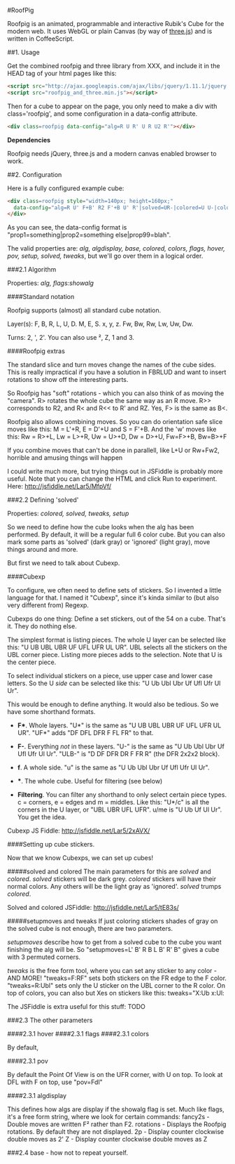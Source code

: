 #RoofPig

Roofpig is an animated, programmable and interactive Rubik's Cube for the modern web. It uses WebGL or plain Canvas (by way of [three.js](http://threejs.org/)) and is written in CoffeeScript.

##1. Usage

Get the combined roofpig and three library from XXX, and include it in the HEAD tag of your html pages like this:

```html
<script src="http://ajax.googleapis.com/ajax/libs/jquery/1.11.1/jquery.min.js"></script>
<script src="roofpig_and_three.min.js"></script>
```

Then for a cube to appear on the page, you only need to make a div with class='roofpig', and some configuration in a data-config attribute.

```html
<div class=roofpig data-config="alg=R U R' U R U2 R'"></div>
```

**Dependencies**

Roofpig needs jQuery, three.js and a modern canvas enabled browser to work.


##2. Configuration

Here is a fully configured example cube:

```html
<div class=roofpig style="width=140px; height=160px;"
  data-config="alg=R U' F+B' R2 F'+B U' R'|solved=UR-|colored=U U-|colors=F:B B:G U:R D:O R:W L:Y">
</div>
```

As you can see, the data-config format is "prop1=something|prop2=something else|prop99=blah".

The valid properties are: *alg, algdisplay, base, colored, colors, flags, hover, pov, setup, solved, tweaks*, but we'll go over them in a logical order.

###2.1 Algorithm

Properties: *alg, flags:showalg*

####Standard notation

Roofpig supports (almost) all standard cube notation. 

Layer(s): F, B, R, L, U, D. M, E, S. x, y, z. Fw, Bw, Rw, Lw, Uw, Dw.

Turns: 2, ', 2'. You can also use ², Z, 1 and 3.


####Roofpig extras

The standard slice and turn moves change the names of the cube sides. This is really impractical if you have a solution in FBRLUD and want to insert rotations to show off the interesting parts.

So Roofpig has "soft" rotations - which you can also think of as moving the "camera". R> rotates the whole cube the same way as an R move. R>> corresponds to R2, and R< and R<< to R' and RZ. Yes, F> is the same as B<.

Roofpig also allows combining moves. So you can do orientation safe slice moves like this: M = L'+R, E = D'+U and S = F'+B. And the 'w' moves like this: Rw = R>+L, Lw = L>+R, Uw = U>+D, Dw = D>+U, Fw=F>+B, Bw=B>+F

If you combine moves that can't be done in parallell, like L+U or Rw+Fw2, horrible and amusing things will happen

I could write much more, but trying things out in JSFiddle is probably more useful. Note that you can change the HTML and click Run to experiment. Here: http://jsfiddle.net/Lar5/MfpVf/

###2.2 Defining 'solved'

Properties: *colored, solved, tweaks, setup*

So we need to define how the cube looks when the alg has been performed. By default, it will be a regular full 6 color cube. But you can also mark some parts as 'solved' (dark gray) or 'ignored' (light gray), move things around and more.

But first we need to talk about Cubexp.

####Cubexp

To configure, we often need to define sets of stickers. So I invented a little language for that. I named it "Cubexp", since it's kinda similar to (but also very different from) Regexp.

Cubexps do one thing: Define a set stickers, out of the 54 on a cube. That's it. They do nothing else.

The simplest format is listing pieces. The whole U layer can be selected like this: "U UB UBL UBR UF UFL UFR UL UR". UBL selects all the stickers on the UBL corner piece. Listing more pieces adds to the selection. Note that U is the center piece.

To select individual stickers on a piece, use upper case and lower case letters. So the U *side* can be selected like this: "U Ub Ubl Ubr Uf Ufl Ufr Ul Ur".

This would be enough to define anything. It would also be tedious. So we have some shorthand formats.

- __F*__. Whole layers. "U*" is the same as "U UB UBL UBR UF UFL UFR UL UR". "UF*" adds "DF DFL DFR F FL FR" to that.

- __F-__. Everything *not* in these layers. "U-" is the same as "U Ub Ubl Ubr Uf Ufl Ufr Ul Ur". "ULB-" is "D DF DFR DR F FR R" (the DFR 2x2x2 block).

- __f__. A whole side. "u" is the same as "U Ub Ubl Ubr Uf Ufl Ufr Ul Ur".

- __*__. The whole cube. Useful for filtering (see below)

- __Filtering__. You can filter any shorthand to only select certain piece types. c = corners, e = edges and m = middles. Like this: "U*/c" is all the corners in the U layer, or "UBL UBR UFL UFR". u/me is "U Ub Uf Ul Ur". You get the idea.

Cubexp JS Fiddle: http://jsfiddle.net/Lar5/2xAVX/


####Setting up cube stickers.

Now that we know Cubexps, we can set up cubes!

#####solved and colored
The main parameters for this are *solved* and *colored*. *solved* stickers will be dark grey. *colored* stickers will have their normal colors. Any others will be the light gray as 'ignored'. *solved* trumps *colored*.

Solved and colored JSFiddle: http://jsfiddle.net/Lar5/tE83s/

#####setupmoves and tweaks
If just coloring stickers shades of gray on the solved cube is not enough, there are two parameters.

*setupmoves* describe how to get from a solved cube to the cube you want finishing the alg will be. So "setupmoves=L' B' R B L B' R' B" gives a cube with 3 permuted corners.

*tweaks* is the free form tool, where you can set any sticker to any color - AND MORE! "tweaks=F:RF" sets both stickers on the FR edge to the F color. "tweaks=R:Ubl" sets only the U sticker on the UBL corner to the R color. On top of colors, you can also but Xes on stickers like this: tweaks="X:Ub x:Ul:

The JSFiddle is extra useful for this stuff: TODO

###2.3 The other parameters

####2.3.1 hover
####2.3.1 flags
####2.3.1 colors

By default, 

####2.3.1 pov

By default the Point Of View is on the UFR corner, with U on top. To look at DFL with F on top, use "pov=Fdl"

####2.3.1 algdisplay

This defines how algs are display if the showalg flag is set. Much like flags, it's a free form string, where we look for certain commands:
fancy2s - Double moves are written F² rather than F2.
rotations - Displays the Roofpig rotations. By default they are not displayed.
2p - Display counter clockwise double moves as 2'
Z - Display counter clockwise double moves as Z


###2.4 base - how not to repeat yourself.
